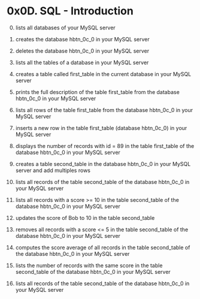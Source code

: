# 0x0D. SQL - Introduction

0. lists all databases of your MySQL server

1. creates the database hbtn_0c_0 in your MySQL server

2. deletes the database hbtn_0c_0 in your MySQL server

3. lists all the tables of a database in your MySQL server

4. creates a table called first_table in the current database in your MySQL server

5. prints the full description of the table first_table from the database hbtn_0c_0 in your MySQL server

6. lists all rows of the table first_table from the database hbtn_0c_0 in your MySQL server

7. inserts a new row in the table first_table (database hbtn_0c_0) in your MySQL server

8. displays the number of records with id = 89 in the table first_table of the database hbtn_0c_0 in your MySQL server

9. creates a table second_table in the database hbtn_0c_0 in your MySQL server and add multiples rows

10. lists all records of the table second_table of the database hbtn_0c_0 in your MySQL server

11. lists all records with a score >= 10 in the table second_table of the database hbtn_0c_0 in your MySQL server

12. updates the score of Bob to 10 in the table second_table

13. removes all records with a score <= 5 in the table second_table of the database hbtn_0c_0 in your MySQL server

14. computes the score average of all records in the table second_table of the database hbtn_0c_0 in your MySQL server

15. lists the number of records with the same score in the table second_table of the database hbtn_0c_0 in your MySQL server

16. lists all records of the table second_table of the database hbtn_0c_0 in your MySQL server

